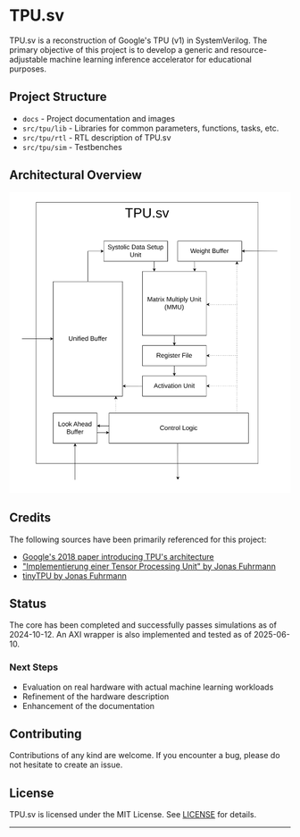 # TPU.sv

TPU.sv is a reconstruction of Google's TPU (v1) in SystemVerilog. The primary objective of this project is to develop a generic and resource-adjustable machine learning inference accelerator for educational purposes.

## Project Structure

- `docs` - Project documentation and images
- `src/tpu/lib` - Libraries for common parameters, functions, tasks, etc.
- `src/tpu/rtl` - RTL description of TPU.sv
- `src/tpu/sim` - Testbenches

## Architectural Overview

![Architectural Overview](docs/architectural_overview.svg)

## Credits

The following sources have been primarily referenced for this project:

- [Google's 2018 paper introducing TPU's architecture](https://arxiv.org/abs/1704.04760)
- ["Implementierung einer Tensor Processing Unit" by Jonas Fuhrmann](https://reposit.haw-hamburg.de/handle/20.500.12738/8527)
- [tinyTPU by Jonas Fuhrmann](https://github.com/jofrfu/tinyTPU/)

## Status

The core has been completed and successfully passes simulations as of 2024-10-12. An AXI wrapper is also implemented and tested as of 2025-06-10.

### Next Steps

- Evaluation on real hardware with actual machine learning workloads
- Refinement of the hardware description
- Enhancement of the documentation

## Contributing

Contributions of any kind are welcome. If you encounter a bug, please do not hesitate to create an issue.

## License

TPU.sv is licensed under the MIT License. See [LICENSE](LICENSE) for details.

---